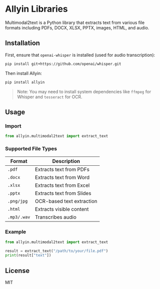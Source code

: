 

# Allyin Libraries

Multimodal2text is a Python library that extracts text from various file formats including PDFs, DOCX, XLSX, PPTX, images, HTML, and audio.

## Installation

First, ensure that `openai-whisper` is installed (used for audio transcription):

```bash
pip install git+https://github.com/openai/whisper.git
```

Then install Allyin:

```bash
pip install allyin
```

> Note: You may need to install system dependencies like `ffmpeg` for Whisper and `tesseract` for OCR.

## Usage

### Import

```python
from allyin.multimodal2text import extract_text
```

### Supported File Types

| Format      | Description               |
|-------------|---------------------------|
| `.pdf`      | Extracts text from PDFs   |
| `.docx`     | Extracts text from Word   |
| `.xlsx`     | Extracts text from Excel  |
| `.pptx`     | Extracts text from Slides |
| `.png/jpg`  | OCR-based text extraction |
| `.html`     | Extracts visible content  |
| `.mp3/.wav` | Transcribes audio         |

### Example

```python
from allyin.multimodal2text import extract_text

result = extract_text("/path/to/your/file.pdf")
print(result["text"])
```

## License

MIT